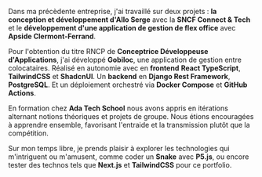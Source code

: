 Dans ma précèdente entreprise, j'ai travaillé sur deux projets : **la conception et développement d'Allo Serge** avec la **SNCF Connect & Tech** et le **développement d'une application de gestion de flex office** avec **Apside Clermont-Ferrand**.

Pour l'obtention du titre RNCP de **Conceptrice Développeuse d'Applications**, j'ai développé **Gobiloc**, une application de gestion entre colocataires. Réalisé en autonomie avec en **frontend** **React TypeScript**, **TailwindCSS** et **ShadcnUI**. Un **backend** en **Django Rest Framework**, **PostgreSQL**. Et un déploiement orchestré via **Docker Compose** et **GitHub Actions**.

En formation chez **Ada Tech School** nous avons appris en itérations alternant notions théoriques et projets de groupe. Nous étions encouragées à apprendre ensemble, favorisant l'entraide et la transmission plutôt que la compétition.

Sur mon temps libre, je prends plaisir à explorer les technologies qui m'intriguent ou m'amusent, comme coder un **Snake** avec **P5.js**, ou encore tester des technos tels que **Next.js** et **TailwindCSS** pour ce portfolio.
